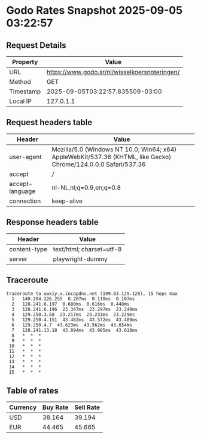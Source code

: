 # Godo Rates Snapshot 2025-09-05 03:22:57
## Request Details

| Property | Value |
|----------|-------|
| URL | https://www.godo.sr/nl/wisselkoersnoteringen/ |
| Method | GET |
| Timestamp | 2025-09-05T03:22:57.835509-03:00 |
| Local IP | 127.0.1.1 |
    
## Request headers table

| Header | Value |
|--------|-------|
| user-agent | Mozilla/5.0 (Windows NT 10.0; Win64; x64) AppleWebKit/537.36 (KHTML, like Gecko) Chrome/124.0.0.0 Safari/537.36 |
| accept | */* |
| accept-language | nl-NL,nl;q=0.9,en;q=0.8 |
| connection | keep-alive |

    
## Response headers table
| Header | Value |
|--------|-------|
| content-type | text/html; charset=utf-8 |
| server | playwright-dummy |

## Traceroute 

```
traceroute to uwxiy.x.incapdns.net (199.83.129.128), 15 hops max
  1   140.204.226.255  0.207ms  0.110ms  0.107ms 
  2   128.241.6.197  0.680ms  0.616ms  0.448ms 
  3   128.241.6.196  23.347ms  23.297ms  23.249ms 
  4   129.250.3.58  23.217ms  23.233ms  23.229ms 
  5   129.250.4.151  43.482ms  43.572ms  43.489ms 
  6   129.250.4.7  43.623ms  43.562ms  43.654ms 
  7   128.241.13.18  43.894ms  43.995ms  43.618ms 
  8   *  *  * 
  9   *  *  * 
 10   *  *  * 
 11   *  *  * 
 12   *  *  * 
 13   *  *  * 
 14   *  *  * 
 15   *  *  * 

```


## Table of rates

| Currency | Buy Rate | Sell Rate |
|----------|----------|-----------|
| USD | 38.164 | 39.194 |
| EUR | 44.465 | 45.665 |
